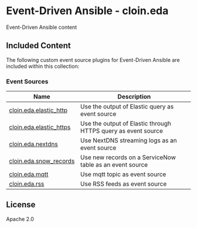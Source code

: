 # Event-Driven Ansible - cloin.eda

Event-Driven Ansible content

## Included Content

The following custom event source plugins for Event-Driven Ansible are included within this collection:

### Event Sources 

| Name  | Description |
| ----- | ----------- |
| [cloin.eda.elastic_http](https://github.com/cloin/cloin.eda/blob/main/docs/elastic.rst) | Use the output of Elastic query as event source |
| [cloin.eda.elastic_https](https://github.com/cloin/cloin.eda/blob/main/docs/elastic.rst) | Use the output of Elastic through HTTPS query as event source |
| [cloin.eda.nextdns](https://github.com/cloin/cloin.eda/blob/main/docs/nextdns.rst) | Use NextDNS streaming logs as an event source |
| [cloin.eda.snow_records](https://github.com/cloin/cloin.eda/blob/main/docs/snow_records.rst) | Use new records on a ServiceNow table as an event source |
| [cloin.eda.mqtt](https://github.com/cloin/cloin.eda/blob/main/docs/mqtt.rst) | Use mqtt topic as event source |
| [cloin.eda.rss](https://github.com/cloin/cloin.eda/blob/main/docs/rss.rst) | Use RSS feeds as event source |


## License

Apache 2.0
